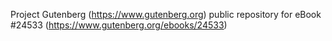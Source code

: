 Project Gutenberg (https://www.gutenberg.org) public repository for eBook #24533 (https://www.gutenberg.org/ebooks/24533)
